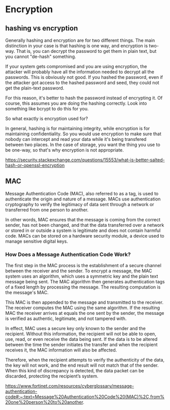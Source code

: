 # Encryption

## hashing vs encryption

Generally hashing and encryption are for two different things. The main distinction in your case is that hashing is one way, and encryption is two-way. That is, you can decrypt the password to get them in plain text, but you cannot "de-hash" something.

If your system gets compromised and you are using encryption, the attacker will probably have all the information needed to decrypt all the passwords. This is obviously not good. If you hashed the password, even if the attacker got access to the hashed password and seed, they could not get the plain-text password.

For this reason, it's better to hash the password instead of encrypting it. Of course, this assumes you are doing the hashing correctly. Look into something like bcrypt to do this for you.

So what exactly is encryption used for? 

In general, hashing is for maintaining integrity, while encryption is for maintaining confidentiality. So you would use encryption to make sure that nobody can intercept and read your data while it's being transfered between two places. In the case of storage, you want the thing you use to be one-way, so that's why encryption is not appropriate.

https://security.stackexchange.com/questions/15553/what-is-better-salted-hash-or-openssl-encryption

## MAC

Message Authentication Code (MAC), also referred to as a tag, is used to authenticate the origin and nature of a message. MACs use authentication cryptography to verify the legitimacy of data sent through a network or transferred from one person to another. 

In other words, MAC ensures that the message is coming from the correct sender, has not been changed, and that the data transferred over a network or stored in or outside a system is legitimate and does not contain harmful code. MACs can be stored on a hardware security module, a device used to manage sensitive digital keys.

### How Does a Message Authentication Code Work?

The first step in the MAC process is the establishment of a secure channel between the receiver and the sender. To encrypt a message, the MAC system uses an algorithm, which uses a symmetric key and the plain text message being sent. The MAC algorithm then generates authentication tags of a fixed length by processing the message. The resulting computation is the message's MAC.

This MAC is then appended to the message and transmitted to the receiver. The receiver computes the MAC using the same algorithm. If the resulting MAC the receiver arrives at equals the one sent by the sender, the message is verified as authentic, legitimate, and not tampered with.

In effect, MAC uses a secure key only known to the sender and the recipient. Without this information, the recipient will not be able to open, use, read, or even receive the data being sent. If the data is to be altered between the time the sender initiates the transfer and when the recipient receives it, the MAC information will also be affected. 

Therefore, when the recipient attempts to verify the authenticity of the data, the key will not work, and the end result will not match that of the sender. When this kind of discrepancy is detected, the data packet can be discarded, protecting the recipient’s system.

https://www.fortinet.com/resources/cyberglossary/message-authentication-code#:~:text=Message%20Authentication%20Code%20(MAC)%2C,from%20one%20person%20to%20another.
